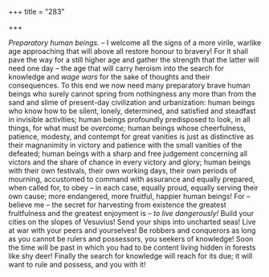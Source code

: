 +++
title = "283"

+++

*Preparatory human beings.* – I welcome all the signs of a more virile, warlike age approaching that will above all restore honour to bravery\! For it shall pave the way for a still higher age and gather the strength that the latter will need one day – the age that will carry heroism into the search for knowledge and *wage wars* for the sake of thoughts and their consequences. To this end we now need many preparatory brave human beings who surely cannot spring from nothingness any more than from the sand and slime of present-day civilization and urbanization: human beings who know how to be silent, lonely, determined, and satisfied and steadfast in invisible activities; human beings profoundly predisposed to look, in all things, for what must be *overcome;* human beings whose cheerfulness, patience, modesty, and contempt for great vanities is just as distinctive as their magnanimity in victory and patience with the small vanities of the defeated; human beings with a sharp and free judgement concerning all victors and the share of chance in every victory and glory; human beings with their own festivals, their own working days, their own periods of mourning, accustomed to command with assurance and equally prepared, when called for, to obey – in each case, equally proud, equally serving their own cause; more endangered, more fruitful, happier human beings\! For – believe me – the secret for harvesting from existence the greatest fruitfulness and the greatest enjoyment is – *to live dangerously\!* Build your cities on the slopes of Vesuvius\! Send your ships into uncharted seas\! Live at war with your peers and yourselves\! Be robbers and conquerors as long as you cannot be rulers and possessors, you seekers of knowledge\! Soon the time will be past in which you had to be content living hidden in forests like shy deer\! Finally the search for knowledge will reach for its due; it will want to rule and possess, and you with it\!


